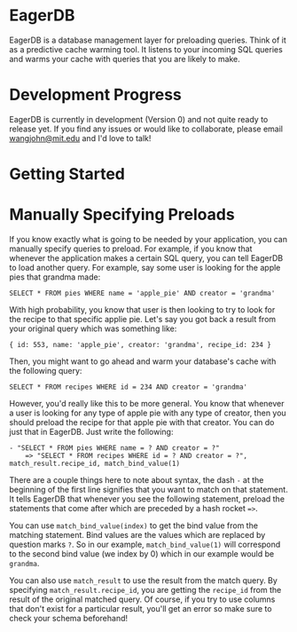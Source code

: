 EagerDB
=======

EagerDB is a database management layer for preloading queries. Think of it as a
predictive cache warming tool. It listens to your incoming SQL queries and warms
your cache with queries that you are likely to make.

Development Progress
====================

EagerDB is currently in development (Version 0) and not quite ready to release yet.
If you find any issues or would like to collaborate, please email wangjohn@mit.edu
and I'd love to talk!


Getting Started
===============


Manually Specifying Preloads
============================

If you know exactly what is going to be needed by your application, you can manually
specify queries to preload. For example, if you know that whenever the application makes
a certain SQL query, you can tell EagerDB to load another query. For example, say some
user is looking for the apple pies that grandma made:

    SELECT * FROM pies WHERE name = 'apple_pie' AND creator = 'grandma'

With high probability, you know that user is then looking to try to look for the
recipe to that specific applie pie. Let's say you got back a result from your
original query which was something like: 

    { id: 553, name: 'apple_pie', creator: 'grandma', recipe_id: 234 }

Then, you might want to go ahead and warm your database's cache with the following
query:

    SELECT * FROM recipes WHERE id = 234 AND creator = 'grandma'

However, you'd really like this to be more general. You know that whenever a user
is looking for any type of apple pie with any type of creator, then you should
preload the recipe for that apple pie with that creator. You can do just that in EagerDB. 
Just write the following:

    - "SELECT * FROM pies WHERE name = ? AND creator = ?"
        => "SELECT * FROM recipes WHERE id = ? AND creator = ?", match_result.recipe_id, match_bind_value(1)

There are a couple things here to note about syntax, the dash `-` at the beginning
of the first line signifies that you want to match on that statement. It tells
EagerDB that whenever you see the following statement, preload the statements
that come after which are preceded by a hash rocket `=>`.

You can use `match_bind_value(index)` to get the bind value from the matching
statement. Bind values are the values which are replaced by question marks `?`.
So in our example, `match_bind_value(1)` will correspond to the second
bind value (we index by 0) which in our example would be `grandma`.

You can also use `match_result` to use the result from the match query. By specifying
`match_result.recipe_id`, you are getting the `recipe_id` from the result of the
original matched query. Of course, if you try to use columns that don't exist
for a particular result, you'll get an error so make sure to check your schema beforehand!

